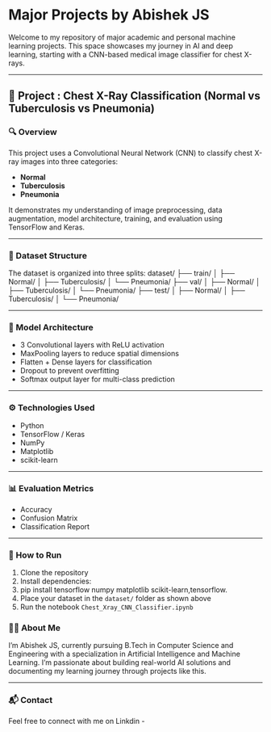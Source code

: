 #  Major Projects by Abishek JS

Welcome to my repository of major academic and personal machine learning projects.
This space showcases my journey in AI and deep learning, starting with a CNN-based medical image classifier for chest X-rays.

---

## 📌 Project : Chest X-Ray Classification (Normal vs Tuberculosis vs Pneumonia)

### 🔍 Overview
This project uses a Convolutional Neural Network (CNN) to classify chest X-ray images into three categories:
- **Normal**
- **Tuberculosis**
- **Pneumonia**

It demonstrates my understanding of image preprocessing, data augmentation, model architecture, training, and evaluation using TensorFlow and Keras.

---

### 📁 Dataset Structure

The dataset is organized into three splits:
dataset/ ├── train/ │   ├── Normal/ │   ├── Tuberculosis/ │   └── Pneumonia/ ├── val/ │   ├── Normal/ │   ├── Tuberculosis/ │   └── Pneumonia/ ├── test/ │   ├── Normal/ │   ├── Tuberculosis/ │   └── Pneumonia/



---

### 🧪 Model Architecture

- 3 Convolutional layers with ReLU activation
- MaxPooling layers to reduce spatial dimensions
- Flatten + Dense layers for classification
- Dropout to prevent overfitting
- Softmax output layer for multi-class prediction

---

### ⚙️ Technologies Used

- Python
- TensorFlow / Keras
- NumPy
- Matplotlib
- scikit-learn

---

### 📊 Evaluation Metrics

- Accuracy
- Confusion Matrix
- Classification Report

---

### 🚀 How to Run

1. Clone the repository  
2. Install dependencies:
3. pip install tensorflow numpy matplotlib scikit-learn,tensorflow.
3. Place your dataset in the `dataset/` folder as shown above  
4. Run the notebook `Chest_Xray_CNN_Classifier.ipynb`


### 🙋‍♂️ About Me

I’m Abishek JS,
currently pursuing B.Tech in Computer Science and Engineering with a specialization in Artificial Intelligence and Machine Learning.
I’m passionate about building real-world AI solutions and documenting my learning journey through projects like this.

---

### 📬 Contact

Feel free to connect with me on Linkdin - 

